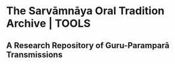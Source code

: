 # The Sarvāmnāya Oral Tradition Archive | TOOLS
## A Research Repository of Guru-Paramparā Transmissions

